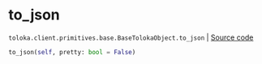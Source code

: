 # to_json
`toloka.client.primitives.base.BaseTolokaObject.to_json` | [Source code](https://github.com/Toloka/toloka-kit/blob/v0.1.24/src/client/primitives/base.py#L288)

```python
to_json(self, pretty: bool = False)
```

